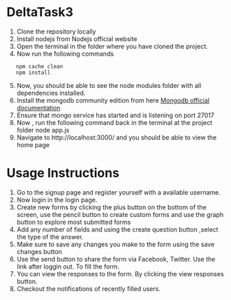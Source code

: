 # DeltaTask3

1. Clone the repository locally
2. Install nodejs from Nodejs official website
3. Open the terminal in the folder where you have cloned the project.
4. Now run the following commands
```
   npm cache clean
   npm install
```
5. Now, you should be able to see the node modules folder with all dependencies installed.
6. Install the mongodb community edition from here [Mongodb official documentation](https://docs.mongodb.com/manual/administration/install-community/)
7. Ensure that mongo service has started and is listening on port 27017
8. Now , run the following command back in the terminal at the project folder node app.js
9. Navigate to http://localhost:3000/ and you should be able to view the home page

# Usage Instructions

1. Go to the signup page and register yourself with a available username.
2. Now login in the login page.
3. Create new forms by clicking the plus button on the bottom of the screen, use the pencil button to create custom forms and
use the graph button to explore most submitted forms
4. Add any number of fields and using the create question button ,select the type of the answer.
5. Make sure to save any changes you make to the form using the save changes button
6. Use the send button to share the form via Facebook, Twitter. Use the link after loggin out. To fill the form.
7. You can view the responses to the form. By clicking the view responses button.
8. Checkout the notifications of recently filled users. 


